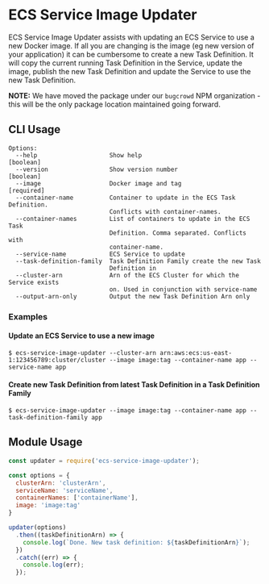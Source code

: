 ECS Service Image Updater
=========================

ECS Service Image Updater assists with updating an ECS Service to use a new Docker image. If all you are changing is the image (eg new version of your application) it can be cumbersome to create a new Task Definition. It will copy the current running Task Definition in the Service, update the image, publish the new Task Definition and update the Service to use the new Task Definition.

**NOTE:** We have moved the package under our `bugcrowd` NPM organization - this will be the only package location maintained going forward.

CLI Usage
---------

```
Options:
  --help                    Show help                                  [boolean]
  --version                 Show version number                        [boolean]
  --image                   Docker image and tag                      [required]
  --container-name          Container to update in the ECS Task Definition.
                            Conflicts with container-names.
  --container-names         List of containers to update in the ECS Task
                            Definition. Comma separated. Conflicts with
                            container-name.
  --service-name            ECS Service to update
  --task-definition-family  Task Definition Family create the new Task
                            Definition in
  --cluster-arn             Arn of the ECS Cluster for which the Service exists
                            on. Used in conjunction with service-name
  --output-arn-only         Output the new Task Definition Arn only
```

### Examples

#### Update an ECS Service to use a new image
`$ ecs-service-image-updater --cluster-arn arn:aws:ecs:us-east-1:123456789:cluster/cluster --image image:tag --container-name app --service-name app`

#### Create new Task Definition from latest Task Definition in a Task Definition Family
`$ ecs-service-image-updater --image image:tag --container-name app --task-definition-family app`

Module Usage
------------

```js
const updater = require('ecs-service-image-updater');

const options = {
  clusterArn: 'clusterArn',
  serviceName: 'serviceName',
  containerNames: ['containerName'],
  image: 'image:tag'
}

updater(options)
  .then((taskDefinitionArn) => {
    console.log(`Done. New task definition: ${taskDefinitionArn}`);
  })
  .catch((err) => {
    console.log(err);
  });
```
